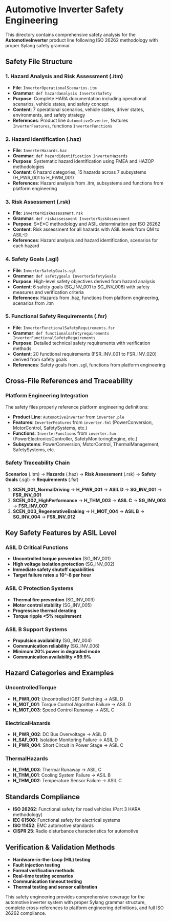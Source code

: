 # Automotive Inverter Safety Engineering

This directory contains comprehensive safety analysis for the **AutomotiveInverter** product line following ISO 26262 methodology with proper Sylang safety grammar.

## Safety File Structure

### 1. Hazard Analysis and Risk Assessment (.itm)
- **File**: `InverterOperationalScenarios.itm`
- **Grammar**: `def hazardanalysis InverterSafety`
- **Purpose**: Complete HARA documentation including operational scenarios, vehicle states, and safety concept
- **Content**: 7 operational scenarios, vehicle states, driver states, environments, and safety strategy
- **References**: Product line `AutomotiveInverter`, features `InverterFeatures`, functions `InverterFunctions`

### 2. Hazard Identification (.haz)
- **File**: `InverterHazards.haz`
- **Grammar**: `def hazardidentification InverterHazards`
- **Purpose**: Systematic hazard identification using FMEA and HAZOP methodologies
- **Content**: 6 hazard categories, 15 hazards across 7 subsystems (H_PWR_001 to H_PWM_001)
- **References**: Hazard analysis from .itm, subsystems and functions from platform engineering

### 3. Risk Assessment (.rsk)
- **File**: `InverterRiskAssessment.rsk`
- **Grammar**: `def riskassessment InverterRiskAssessment`
- **Purpose**: S×E×C methodology and ASIL determination per ISO 26262
- **Content**: Risk assessment for all hazards with ASIL levels from QM to ASIL-D
- **References**: Hazard analysis and hazard identification, scenarios for each hazard

### 4. Safety Goals (.sgl)
- **File**: `InverterSafetyGoals.sgl`
- **Grammar**: `def safetygoals InverterSafetyGoals`
- **Purpose**: High-level safety objectives derived from hazard analysis
- **Content**: 6 safety goals (SG_INV_001 to SG_INV_006) with safety measures and verification criteria
- **References**: Hazards from .haz, functions from platform engineering, scenarios from .itm

### 5. Functional Safety Requirements (.fsr)
- **File**: `InverterFunctionalSafetyRequirements.fsr`
- **Grammar**: `def functionalsafetyrequirements InverterFunctionalSafetyRequirements`
- **Purpose**: Detailed technical safety requirements with verification methods
- **Content**: 20 functional requirements (FSR_INV_001 to FSR_INV_020) derived from safety goals
- **References**: Safety goals from .sgl, functions from platform engineering

## Cross-File References and Traceability

### Platform Engineering Integration
The safety files properly reference platform engineering definitions:
- **Product Line**: `AutomotiveInverter` from `inverter.ple`
- **Features**: `InverterFeatures` from `inverter.fml` (PowerConversion, MotorControl, SafetySystems, etc.)
- **Functions**: `InverterFunctions` from `inverter.fun` (PowerElectronicsController, SafetyMonitoringEngine, etc.)
- **Subsystems**: PowerConversion, MotorControl, ThermalManagement, SafetySystems, etc.

### Safety Traceability Chain
**Scenarios** (.itm) → **Hazards** (.haz) → **Risk Assessment** (.rsk) → **Safety Goals** (.sgl) → **Requirements** (.fsr)

1. **SCEN_001_NormalDriving** → **H_PWR_001** → **ASIL D** → **SG_INV_001** → **FSR_INV_001**
2. **SCEN_002_HighPerformance** → **H_THM_003** → **ASIL C** → **SG_INV_003** → **FSR_INV_007**
3. **SCEN_003_RegenerativeBraking** → **H_MOT_004** → **ASIL B** → **SG_INV_004** → **FSR_INV_012**

## Key Safety Features by ASIL Level

### ASIL D Critical Functions
- **Uncontrolled torque prevention** (SG_INV_001)
- **High voltage isolation protection** (SG_INV_002)
- **Immediate safety shutoff capabilities**
- **Target failure rates ≤ 10^-8 per hour**

### ASIL C Protection Systems
- **Thermal fire prevention** (SG_INV_003)
- **Motor control stability** (SG_INV_005)
- **Progressive thermal derating**
- **Torque ripple <5% requirement**

### ASIL B Support Systems
- **Propulsion availability** (SG_INV_004)
- **Communication reliability** (SG_INV_006)
- **Minimum 20% power in degraded mode**
- **Communication availability >99.9%**

## Hazard Categories and Examples

### UncontrolledTorque
- **H_PWR_001**: Uncontrolled IGBT Switching → ASIL D
- **H_MOT_001**: Torque Control Algorithm Failure → ASIL D
- **H_MOT_003**: Speed Control Runaway → ASIL C

### ElectricalHazards
- **H_PWR_002**: DC Bus Overvoltage → ASIL D
- **H_SAF_001**: Isolation Monitoring Failure → ASIL D
- **H_PWR_004**: Short Circuit in Power Stage → ASIL C

### ThermalHazards
- **H_THM_003**: Thermal Runaway → ASIL C
- **H_THM_001**: Cooling System Failure → ASIL B
- **H_THM_002**: Temperature Sensor Failure → ASIL C

## Standards Compliance
- **ISO 26262**: Functional safety for road vehicles (Part 3 HARA methodology)
- **IEC 61508**: Functional safety for electrical systems
- **ISO 11452**: EMC automotive standards
- **CISPR 25**: Radio disturbance characteristics for automotive

## Verification & Validation Methods
- **Hardware-in-the-Loop (HIL) testing**
- **Fault injection testing**
- **Formal verification methods**
- **Real-time testing scenarios**
- **Communication timeout testing**
- **Thermal testing and sensor calibration**

This safety engineering provides comprehensive coverage for the automotive inverter system with proper Sylang grammar structure, complete cross-references to platform engineering definitions, and full ISO 26262 compliance. 